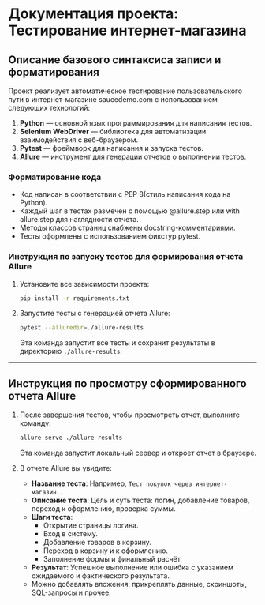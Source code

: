# Документация проекта: Тестирование интернет-магазина

## Описание базового синтаксиса записи и форматирования

Проект реализует автоматическое тестирование пользовательского пути 
в интернет-магазине saucedemo.com с использованием следующих технологий:

1. **Python** — основной язык программирования для написания тестов.
2. **Selenium WebDriver** — библиотека для автоматизации взаимодействия с веб-браузером.
3. **Pytest** — фреймворк для написания и запуска тестов.
4. **Allure** — инструмент для генерации отчетов о выполнении тестов.

### Форматирование кода

- Код написан в соответствии с PEP 8(стиль написания кода на Python).
- Каждый шаг в тестах размечен с помощью @allure.step или with allure.step для наглядности отчета.
- Методы классов страниц снабжены docstring-комментариями.
- Тесты оформлены с использованием фикстур pytest.

### Инструкция по запуску тестов для формирования отчета Allure

1. Установите все зависимости проекта:
   ```bash
   pip install -r requirements.txt
   ```

2. Запустите тесты с генерацией отчета Allure:
   ```bash
   pytest --alluredir=./allure-results
   ```
   Эта команда запустит все тесты и сохранит результаты в директорию `./allure-results`.

---

## Инструкция по просмотру сформированного отчета Allure

1. После завершения тестов, чтобы просмотреть отчет, выполните команду:
   ```bash
   allure serve ./allure-results
   ```
   Эта команда запустит локальный сервер и откроет отчет в браузере.


2. В отчете Allure вы увидите:
   - **Название теста**: Например, `Тест покупок через интернет-магазин.`.
   - **Описание теста**: Цель и суть теста: логин, 
       добавление товаров, переход к оформлению, проверка суммы.
   - **Шаги теста**:
     - Открытие страницы логина.
     - Вход в систему.
     - Добавление товаров в корзину.
     - Переход в корзину и к оформлению.
     - Заполнение формы и финальный расчёт.
   - **Результат**: Успешное выполнение или ошибка с указанием ожидаемого и фактического результата.
   - Можно добавлять вложения: прикреплять данные, скриншоты, SQL-запросы и прочее.
